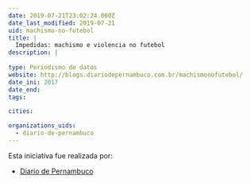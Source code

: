 ```yaml
---
date: 2019-07-21T23:02:24.000Z
date_last_modified: 2019-07-21
uid: machismo-no-futebol
title: |
  Impedidas: machismo e violencia no futebol
description: |
  
type: Periodismo de datos
website: http://blogs.diariodepernambuco.com.br/machismonofutebol/
date_ini: 2017
date_end: 
tags:

cities: 

organizations_uids:
  - diario-de-pernambuco
---
```


Esta iniciativa fue realizada por:

- [Diario de Pernambuco](/organizaciones/diario-de-pernambuco)
